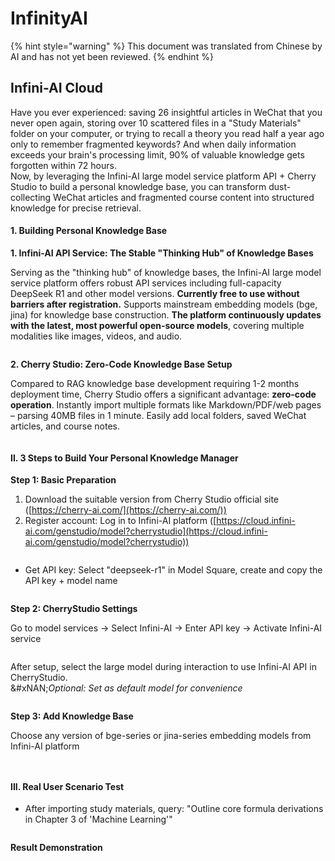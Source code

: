 # InfinityAI

{% hint style="warning" %}
This document was translated from Chinese by AI and has not yet been reviewed.
{% endhint %}

## Infini-AI Cloud

Have you ever experienced: saving 26 insightful articles in WeChat that you never open again, storing over 10 scattered files in a "Study Materials" folder on your computer, or trying to recall a theory you read half a year ago only to remember fragmented keywords? And when daily information exceeds your brain's processing limit, 90% of valuable knowledge gets forgotten within 72 hours.\
Now, by leveraging the Infini-AI large model service platform API + Cherry Studio to build a personal knowledge base, you can transform dust-collecting WeChat articles and fragmented course content into structured knowledge for precise retrieval.

#### 1. Building Personal Knowledge Base

**1. Infini-AI API Service: The Stable "Thinking Hub" of Knowledge Bases**

Serving as the "thinking hub" of knowledge bases, the Infini-AI large model service platform offers robust API services including full-capacity DeepSeek R1 and other model versions. **Currently free to use without barriers after registration.** Supports mainstream embedding models (bge, jina) for knowledge base construction. **The platform continuously updates with the latest, most powerful open-source models**, covering multiple modalities like images, videos, and audio.

<figure><img src="../../.gitbook/assets/1280X1280 (1) (1).PNG" alt=""><figcaption></figcaption></figure>

**2. Cherry Studio: Zero-Code Knowledge Base Setup**

Compared to RAG knowledge base development requiring 1-2 months deployment time, Cherry Studio offers a significant advantage: **zero-code operation**. Instantly import multiple formats like Markdown/PDF/web pages – parsing 40MB files in 1 minute. Easily add local folders, saved WeChat articles, and course notes.

<figure><img src="../../.gitbook/assets/output (1).png" alt=""><figcaption></figcaption></figure>

#### II. 3 Steps to Build Your Personal Knowledge Manager

**Step 1: Basic Preparation**

1. Download the suitable version from Cherry Studio official site ([https://cherry-ai.com/](https://cherry-ai.com/))
2. Register account: Log in to Infini-AI platform ([https://cloud.infini-ai.com/genstudio/model?cherrystudio](https://cloud.infini-ai.com/genstudio/model?cherrystudio))

<figure><img src="../../.gitbook/assets/image (90).png" alt=""><figcaption></figcaption></figure>

* Get API key: Select "deepseek-r1" in Model Square, create and copy the API key + model name

<figure><img src="../../.gitbook/assets/output (1).png" alt=""><figcaption></figcaption></figure>

**Step 2: CherryStudio Settings**

Go to model services → Select Infini-AI → Enter API key → Activate Infini-AI service

<figure><img src="../../.gitbook/assets/1280X1280 (2) (1).png" alt=""><figcaption></figcaption></figure>

After setup, select the large model during interaction to use Infini-AI API in CherryStudio.\
&#xNAN;_&#x4F;ptional: Set as default model for convenience_

<figure><img src="../../.gitbook/assets/01445ab7-b863-4155-b517-2b6c3c581f47.png" alt=""><figcaption></figcaption></figure>

**Step 3: Add Knowledge Base**

Choose any version of bge-series or jina-series embedding models from Infini-AI platform

<figure><img src="../../.gitbook/assets/1 (1).png" alt=""><figcaption></figcaption></figure>

<figure><img src="../../.gitbook/assets/2 (2).png" alt=""><figcaption></figcaption></figure>

#### III. Real User Scenario Test

* After importing study materials, query: "Outline core formula derivations in Chapter 3 of 'Machine Learning'"

<figure><img src="../../.gitbook/assets/6bbdbd0d-5db4-4440-b840-3bb3f422b831.gif" alt=""><figcaption></figcaption></figure>

**Result Demonstration**

<figure><img src="../../.gitbook/assets/3.gif" alt=""><figcaption></figcaption></figure>
